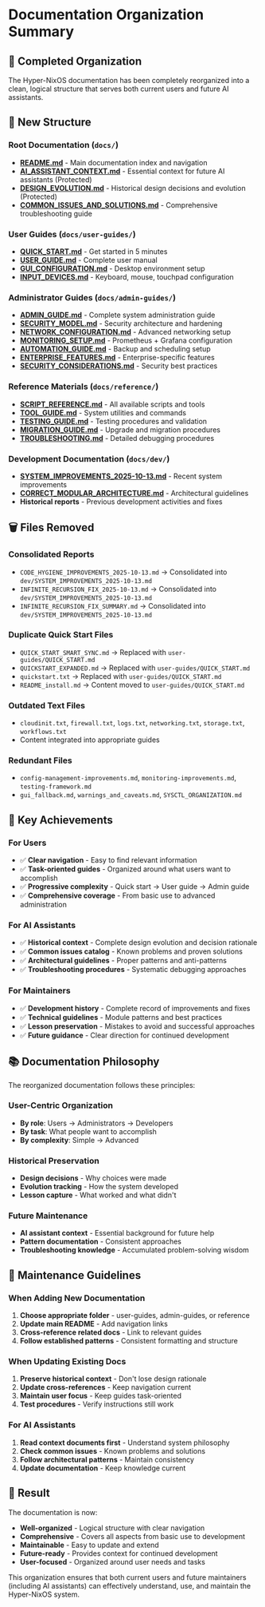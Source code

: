 # Documentation Organization Summary

## 🎯 **Completed Organization**

The Hyper-NixOS documentation has been completely reorganized into a clean, logical structure that serves both current users and future AI assistants.

## 📁 **New Structure**

### **Root Documentation (`docs/`)**
- **[README.md](README.md)** - Main documentation index and navigation
- **[AI_ASSISTANT_CONTEXT.md](dev/AI_ASSISTANT_CONTEXT.md)** - Essential context for future AI assistants (Protected)
- **[DESIGN_EVOLUTION.md](dev/DESIGN_EVOLUTION.md)** - Historical design decisions and evolution (Protected)
- **[COMMON_ISSUES_AND_SOLUTIONS.md](COMMON_ISSUES_AND_SOLUTIONS.md)** - Comprehensive troubleshooting guide

### **User Guides (`docs/user-guides/`)**
- **[QUICK_START.md](user-guides/QUICK_START.md)** - Get started in 5 minutes
- **[USER_GUIDE.md](user-guides/USER_GUIDE.md)** - Complete user manual
- **[GUI_CONFIGURATION.md](user-guides/GUI_CONFIGURATION.md)** - Desktop environment setup
- **[INPUT_DEVICES.md](user-guides/INPUT_DEVICES.md)** - Keyboard, mouse, touchpad configuration

### **Administrator Guides (`docs/admin-guides/`)**
- **[ADMIN_GUIDE.md](admin-guides/ADMIN_GUIDE.md)** - Complete system administration guide
- **[SECURITY_MODEL.md](admin-guides/SECURITY_MODEL.md)** - Security architecture and hardening
- **[NETWORK_CONFIGURATION.md](admin-guides/NETWORK_CONFIGURATION.md)** - Advanced networking setup
- **[MONITORING_SETUP.md](admin-guides/MONITORING_SETUP.md)** - Prometheus + Grafana configuration
- **[AUTOMATION_GUIDE.md](admin-guides/AUTOMATION_GUIDE.md)** - Backup and scheduling setup
- **[ENTERPRISE_FEATURES.md](admin-guides/ENTERPRISE_FEATURES.md)** - Enterprise-specific features
- **[SECURITY_CONSIDERATIONS.md](admin-guides/SECURITY_CONSIDERATIONS.md)** - Security best practices

### **Reference Materials (`docs/reference/`)**
- **[SCRIPT_REFERENCE.md](reference/SCRIPT_REFERENCE.md)** - All available scripts and tools
- **[TOOL_GUIDE.md](reference/TOOL_GUIDE.md)** - System utilities and commands
- **[TESTING_GUIDE.md](reference/TESTING_GUIDE.md)** - Testing procedures and validation
- **[MIGRATION_GUIDE.md](reference/MIGRATION_GUIDE.md)** - Upgrade and migration procedures
- **[TROUBLESHOOTING.md](reference/TROUBLESHOOTING.md)** - Detailed debugging procedures

### **Development Documentation (`docs/dev/`)**
- **[SYSTEM_IMPROVEMENTS_2025-10-13.md](dev/SYSTEM_IMPROVEMENTS_2025-10-13.md)** - Recent system improvements
- **[CORRECT_MODULAR_ARCHITECTURE.md](dev/CORRECT_MODULAR_ARCHITECTURE.md)** - Architectural guidelines
- **Historical reports** - Previous development activities and fixes

## 🗑️ **Files Removed**

### **Consolidated Reports**
- `CODE_HYGIENE_IMPROVEMENTS_2025-10-13.md` → Consolidated into `dev/SYSTEM_IMPROVEMENTS_2025-10-13.md`
- `INFINITE_RECURSION_FIX_2025-10-13.md` → Consolidated into `dev/SYSTEM_IMPROVEMENTS_2025-10-13.md`
- `INFINITE_RECURSION_FIX_SUMMARY.md` → Consolidated into `dev/SYSTEM_IMPROVEMENTS_2025-10-13.md`

### **Duplicate Quick Start Files**
- `QUICK_START_SMART_SYNC.md` → Replaced with `user-guides/QUICK_START.md`
- `QUICKSTART_EXPANDED.md` → Replaced with `user-guides/QUICK_START.md`
- `quickstart.txt` → Replaced with `user-guides/QUICK_START.md`
- `README_install.md` → Content moved to `user-guides/QUICK_START.md`

### **Outdated Text Files**
- `cloudinit.txt`, `firewall.txt`, `logs.txt`, `networking.txt`, `storage.txt`, `workflows.txt`
- Content integrated into appropriate guides

### **Redundant Files**
- `config-management-improvements.md`, `monitoring-improvements.md`, `testing-framework.md`
- `gui_fallback.md`, `warnings_and_caveats.md`, `SYSCTL_ORGANIZATION.md`

## 🎯 **Key Achievements**

### **For Users**
- ✅ **Clear navigation** - Easy to find relevant information
- ✅ **Task-oriented guides** - Organized around what users want to accomplish
- ✅ **Progressive complexity** - Quick start → User guide → Admin guide
- ✅ **Comprehensive coverage** - From basic use to advanced administration

### **For AI Assistants**
- ✅ **Historical context** - Complete design evolution and decision rationale
- ✅ **Common issues catalog** - Known problems and proven solutions
- ✅ **Architectural guidelines** - Proper patterns and anti-patterns
- ✅ **Troubleshooting procedures** - Systematic debugging approaches

### **For Maintainers**
- ✅ **Development history** - Complete record of improvements and fixes
- ✅ **Technical guidelines** - Module patterns and best practices
- ✅ **Lesson preservation** - Mistakes to avoid and successful approaches
- ✅ **Future guidance** - Clear direction for continued development

## 📚 **Documentation Philosophy**

The reorganized documentation follows these principles:

### **User-Centric Organization**
- **By role**: Users → Administrators → Developers
- **By task**: What people want to accomplish
- **By complexity**: Simple → Advanced

### **Historical Preservation**
- **Design decisions** - Why choices were made
- **Evolution tracking** - How the system developed
- **Lesson capture** - What worked and what didn't

### **Future Maintenance**
- **AI assistant context** - Essential background for future help
- **Pattern documentation** - Consistent approaches
- **Troubleshooting knowledge** - Accumulated problem-solving wisdom

## 🔄 **Maintenance Guidelines**

### **When Adding New Documentation**
1. **Choose appropriate folder** - user-guides, admin-guides, or reference
2. **Update main README** - Add navigation links
3. **Cross-reference related docs** - Link to relevant guides
4. **Follow established patterns** - Consistent formatting and structure

### **When Updating Existing Docs**
1. **Preserve historical context** - Don't lose design rationale
2. **Update cross-references** - Keep navigation current
3. **Maintain user focus** - Keep guides task-oriented
4. **Test procedures** - Verify instructions still work

### **For AI Assistants**
1. **Read context documents first** - Understand system philosophy
2. **Check common issues** - Known problems and solutions
3. **Follow architectural patterns** - Maintain consistency
4. **Update documentation** - Keep knowledge current

## 🎉 **Result**

The documentation is now:
- **Well-organized** - Logical structure with clear navigation
- **Comprehensive** - Covers all aspects from basic use to development
- **Maintainable** - Easy to update and extend
- **Future-ready** - Provides context for continued development
- **User-focused** - Organized around user needs and tasks

This organization ensures that both current users and future maintainers (including AI assistants) can effectively understand, use, and maintain the Hyper-NixOS system.